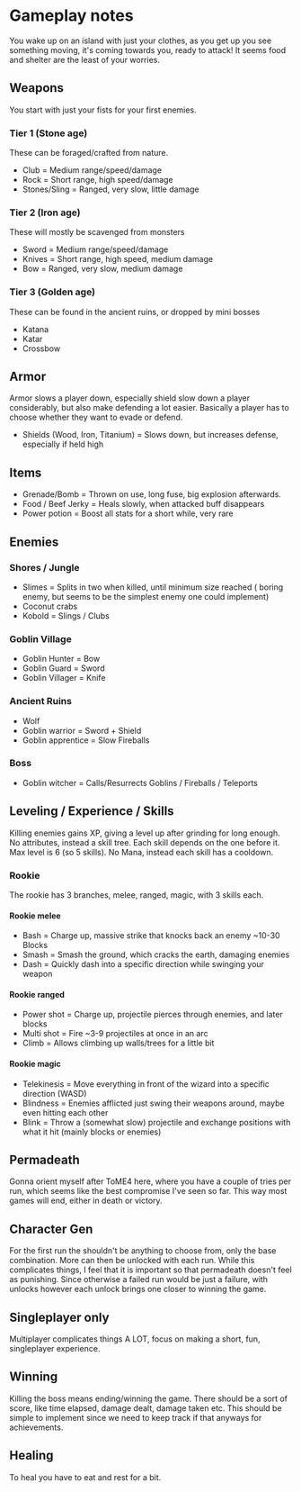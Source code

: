 # Gameplay notes
You wake up on an island with just your clothes, as you get up you see something moving, it's coming towards you, ready to attack! It seems food and shelter are the least of your worries.

## Weapons
You start with just your fists for your first enemies.

### Tier 1 (Stone age)
These can be foraged/crafted from nature.
- Club = Medium range/speed/damage
- Rock = Short range, high speed/damage
- Stones/Sling = Ranged, very slow, little damage

### Tier 2 (Iron age)
These will mostly be scavenged from monsters
- Sword = Medium range/speed/damage
- Knives = Short range, high speed, medium damage
- Bow = Ranged, very slow, medium damage

### Tier 3 (Golden age)
These can be found in the ancient ruins, or dropped by mini bosses
- Katana
- Katar
- Crossbow

## Armor
Armor slows a player down, especially shield slow down a player considerably, but also make defending a lot easier. Basically a player has to choose whether they want to evade or defend.
- Shields (Wood, Iron, Titanium) = Slows down, but increases defense, especially if held high

## Items
- Grenade/Bomb = Thrown on use, long fuse, big explosion afterwards.
- Food / Beef Jerky = Heals slowly, when attacked buff disappears
- Power potion = Boost all stats for a short while, very rare

## Enemies

### Shores / Jungle
- Slimes = Splits in two when killed, until minimum size reached ( boring enemy, but seems to be the simplest enemy one could implement)
- Coconut crabs
- Kobold = Slings / Clubs

### Goblin Village
- Goblin Hunter = Bow
- Goblin Guard = Sword
- Goblin Villager = Knife

### Ancient Ruins
- Wolf
- Goblin warrior = Sword + Shield
- Goblin apprentice = Slow Fireballs

### Boss
- Goblin witcher = Calls/Resurrects Goblins / Fireballs / Teleports

## Leveling / Experience / Skills
Killing enemies gains XP, giving a level up after grinding for long enough. No attributes, instead a skill tree.
Each skill depends on the one before it. Max level is 6 (so 5 skills). No Mana, instead each skill has a cooldown.

### Rookie
The rookie has 3 branches, melee, ranged, magic, with 3 skills each.

#### Rookie melee
- Bash = Charge up, massive strike that knocks back an enemy ~10-30 Blocks
- Smash = Smash the ground, which cracks the earth, damaging enemies
- Dash = Quickly dash into a specific direction while swinging your weapon

#### Rookie ranged
- Power shot = Charge up, projectile pierces through enemies, and later blocks
- Multi shot = Fire ~3-9 projectiles at once in an arc
- Climb = Allows climbing up walls/trees for a little bit

#### Rookie magic
- Telekinesis = Move everything in front of the wizard into a specific direction (WASD)
- Blindness = Enemies afflicted just swing their weapons around, maybe even hitting each other
- Blink = Throw a (somewhat slow) projectile and exchange positions with what it hit (mainly blocks or enemies)

## Permadeath
Gonna orient myself after ToME4 here, where you have a couple of tries per run, which seems like the best compromise I've seen so far. This way most games will end, either in death or victory.

## Character Gen
For the first run the shouldn't be anything to choose from, only the base combination. More can then be unlocked with each run.
While this complicates things, I feel that it is important so that permadeath doesn't feel as punishing. Since otherwise a failed run would be just a failure, with unlocks however each unlock brings one closer to winning the game.

## Singleplayer only
Multiplayer complicates things A LOT, focus on making a short, fun, singleplayer experience.

## Winning
Killing the boss means ending/winning the game. There should be a sort of score, like time elapsed, damage dealt, damage taken etc. This should be simple to implement since we need to keep track if that anyways for achievements.

## Healing
To heal you have to eat and rest for a bit.